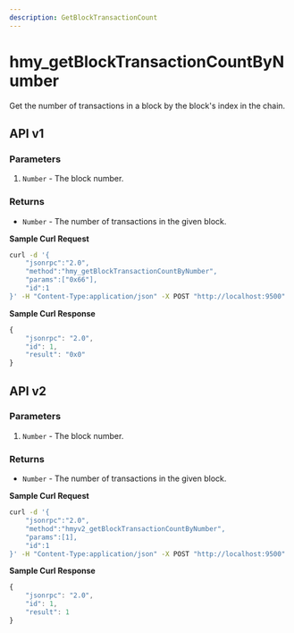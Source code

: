 ```yaml
---
description: GetBlockTransactionCount
---
```


# hmy_getBlockTransactionCountByNumber

Get the number of transactions in a block by the block's index in the chain.

## API v1

### Parameters

1. `Number` - The block number.

### Returns

* `Number` - The number of transactions in the given block.

**Sample Curl Request**

```bash
curl -d '{
    "jsonrpc":"2.0",
    "method":"hmy_getBlockTransactionCountByNumber",
    "params":["0x66"],
    "id":1
}' -H "Content-Type:application/json" -X POST "http://localhost:9500"
```

**Sample Curl Response**

```javascript
{
    "jsonrpc": "2.0",
    "id": 1,
    "result": "0x0"
}
```

## API v2

### Parameters

1. `Number` - The block number.

### Returns

* `Number` - The number of transactions in the given block.

**Sample Curl Request**

```bash
curl -d '{
    "jsonrpc":"2.0",
    "method":"hmyv2_getBlockTransactionCountByNumber",
    "params":[1],
    "id":1
}' -H "Content-Type:application/json" -X POST "http://localhost:9500"
```

**Sample Curl Response**

```javascript
{
    "jsonrpc": "2.0",
    "id": 1,
    "result": 1
}
```
